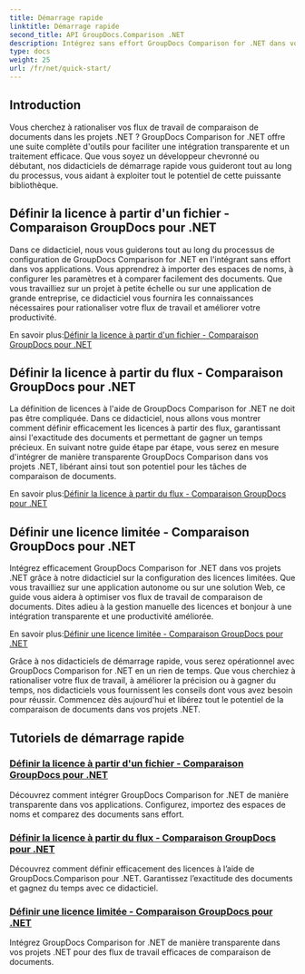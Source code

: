 ```yaml
---
title: Démarrage rapide
linktitle: Démarrage rapide
second_title: API GroupDocs.Comparison .NET
description: Intégrez sans effort GroupDocs Comparison for .NET dans vos projets. Découvrez des méthodes efficaces de configuration des licences pour des flux de travail de comparaison de documents précis.
type: docs
weight: 25
url: /fr/net/quick-start/
---
```


## Introduction

Vous cherchez à rationaliser vos flux de travail de comparaison de documents dans les projets .NET ? GroupDocs Comparison for .NET offre une suite complète d'outils pour faciliter une intégration transparente et un traitement efficace. Que vous soyez un développeur chevronné ou débutant, nos didacticiels de démarrage rapide vous guideront tout au long du processus, vous aidant à exploiter tout le potentiel de cette puissante bibliothèque.

## Définir la licence à partir d'un fichier - Comparaison GroupDocs pour .NET

Dans ce didacticiel, nous vous guiderons tout au long du processus de configuration de GroupDocs Comparison for .NET en l'intégrant sans effort dans vos applications. Vous apprendrez à importer des espaces de noms, à configurer les paramètres et à comparer facilement des documents. Que vous travailliez sur un projet à petite échelle ou sur une application de grande entreprise, ce didacticiel vous fournira les connaissances nécessaires pour rationaliser votre flux de travail et améliorer votre productivité.

 En savoir plus:[Définir la licence à partir d'un fichier - Comparaison GroupDocs pour .NET](./set-license-from-file/)

## Définir la licence à partir du flux - Comparaison GroupDocs pour .NET

La définition de licences à l'aide de GroupDocs Comparison for .NET ne doit pas être compliquée. Dans ce didacticiel, nous allons vous montrer comment définir efficacement les licences à partir des flux, garantissant ainsi l'exactitude des documents et permettant de gagner un temps précieux. En suivant notre guide étape par étape, vous serez en mesure d'intégrer de manière transparente GroupDocs Comparison dans vos projets .NET, libérant ainsi tout son potentiel pour les tâches de comparaison de documents.

 En savoir plus:[Définir la licence à partir du flux - Comparaison GroupDocs pour .NET](./set-license-from-stream/)

## Définir une licence limitée - Comparaison GroupDocs pour .NET

Intégrez efficacement GroupDocs Comparison for .NET dans vos projets .NET grâce à notre didacticiel sur la configuration des licences limitées. Que vous travailliez sur une application autonome ou sur une solution Web, ce guide vous aidera à optimiser vos flux de travail de comparaison de documents. Dites adieu à la gestion manuelle des licences et bonjour à une intégration transparente et une productivité améliorée.

 En savoir plus:[Définir une licence limitée - Comparaison GroupDocs pour .NET](./set-metered-license/)

Grâce à nos didacticiels de démarrage rapide, vous serez opérationnel avec GroupDocs Comparison for .NET en un rien de temps. Que vous cherchiez à rationaliser votre flux de travail, à améliorer la précision ou à gagner du temps, nos didacticiels vous fournissent les conseils dont vous avez besoin pour réussir. Commencez dès aujourd'hui et libérez tout le potentiel de la comparaison de documents dans vos projets .NET.
## Tutoriels de démarrage rapide
### [Définir la licence à partir d'un fichier - Comparaison GroupDocs pour .NET](./set-license-from-file/)
Découvrez comment intégrer GroupDocs Comparison for .NET de manière transparente dans vos applications. Configurez, importez des espaces de noms et comparez des documents sans effort.
### [Définir la licence à partir du flux - Comparaison GroupDocs pour .NET](./set-license-from-stream/)
Découvrez comment définir efficacement des licences à l’aide de GroupDocs.Comparison pour .NET. Garantissez l’exactitude des documents et gagnez du temps avec ce didacticiel.
### [Définir une licence limitée - Comparaison GroupDocs pour .NET](./set-metered-license/)
Intégrez GroupDocs Comparison for .NET de manière transparente dans vos projets .NET pour des flux de travail efficaces de comparaison de documents.